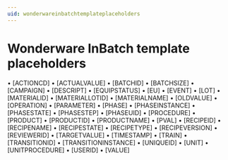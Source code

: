 ```yaml
---
uid: wonderwareinbatchtemplateplaceholders
---
```


# Wonderware InBatch template placeholders

•	[ACTIONCD]
•	[ACTUALVALUE]
•	[BATCHID]
•	[BATCHSIZE]
•	[CAMPAIGN]
•	[DESCRIPT]
•	[EQUIPSTATUS]
•	[EU]
•	[EVENT]
•	[LOT]
•	[MATERIALID]
•	[MATERIALLOTID]
•	[MATERIALNAME]
•	[OLDVALUE]
•	[OPERATION]
•	[PARAMETER]
•	[PHASE]
•	[PHASEINSTANCE]
•	[PHASESTATE]
•	[PHASESTEP]
•	[PHASEUID]
•	[PROCEDURE]
•	[PRODUCT]
•	[PRODUCTID]
•	[PRODUCTNAME]
•	[PVAL]
•	[RECIPEID]
•	[RECIPENAME]
•	[RECIPESTATE]
•	[RECIPETYPE]
•	[RECIPEVERSION]
•	[REVIEWERID]
•	[TARGETVALUE]
•	[TIMESTAMP]
•	[TRAIN]
•	[TRANSITIONID]
•	[TRANSITIONINSTANCE]
•	[UNIQUEID]
•	[UNIT]
•	[UNITPROCEDURE]
•	[USERID]
•	[VALUE] 
